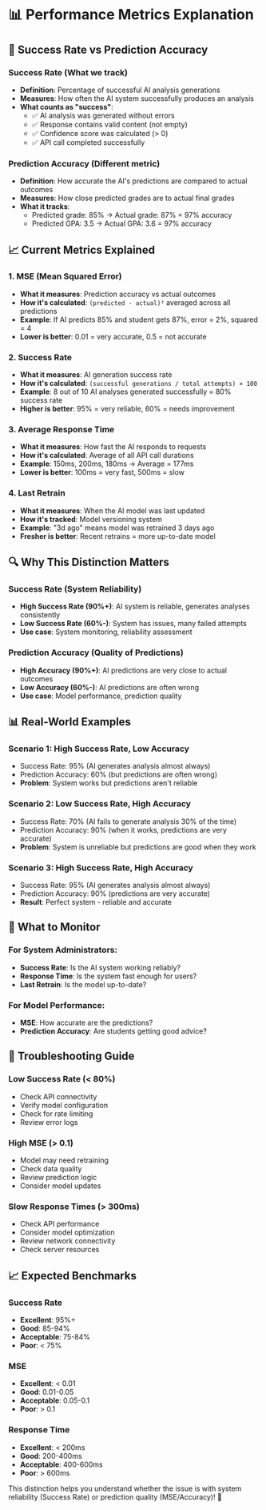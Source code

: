 # 📊 Performance Metrics Explanation

## 🎯 **Success Rate vs Prediction Accuracy**

### **Success Rate** (What we track)
- **Definition**: Percentage of successful AI analysis generations
- **Measures**: How often the AI system successfully produces an analysis
- **What counts as "success"**:
  - ✅ AI analysis was generated without errors
  - ✅ Response contains valid content (not empty)
  - ✅ Confidence score was calculated (> 0)
  - ✅ API call completed successfully

### **Prediction Accuracy** (Different metric)
- **Definition**: How accurate the AI's predictions are compared to actual outcomes
- **Measures**: How close predicted grades are to actual final grades
- **What it tracks**:
  - Predicted grade: 85% → Actual grade: 87% = 97% accuracy
  - Predicted GPA: 3.5 → Actual GPA: 3.6 = 97% accuracy

## 📈 **Current Metrics Explained**

### **1. MSE (Mean Squared Error)**
- **What it measures**: Prediction accuracy vs actual outcomes
- **How it's calculated**: `(predicted - actual)²` averaged across all predictions
- **Example**: If AI predicts 85% and student gets 87%, error = 2%, squared = 4
- **Lower is better**: 0.01 = very accurate, 0.5 = not accurate

### **2. Success Rate** 
- **What it measures**: AI generation success rate
- **How it's calculated**: `(successful generations / total attempts) × 100`
- **Example**: 8 out of 10 AI analyses generated successfully = 80% success rate
- **Higher is better**: 95% = very reliable, 60% = needs improvement

### **3. Average Response Time**
- **What it measures**: How fast the AI responds to requests
- **How it's calculated**: Average of all API call durations
- **Example**: 150ms, 200ms, 180ms → Average = 177ms
- **Lower is better**: 100ms = very fast, 500ms = slow

### **4. Last Retrain**
- **What it measures**: When the AI model was last updated
- **How it's tracked**: Model versioning system
- **Example**: "3d ago" means model was retrained 3 days ago
- **Fresher is better**: Recent retrains = more up-to-date model

## 🔍 **Why This Distinction Matters**

### **Success Rate (System Reliability)**
- **High Success Rate (90%+)**: AI system is reliable, generates analyses consistently
- **Low Success Rate (60%-)**: System has issues, many failed attempts
- **Use case**: System monitoring, reliability assessment

### **Prediction Accuracy (Quality of Predictions)**
- **High Accuracy (90%+)**: AI predictions are very close to actual outcomes
- **Low Accuracy (60%-)**: AI predictions are often wrong
- **Use case**: Model performance, prediction quality

## 📊 **Real-World Examples**

### **Scenario 1: High Success Rate, Low Accuracy**
- Success Rate: 95% (AI generates analysis almost always)
- Prediction Accuracy: 60% (but predictions are often wrong)
- **Problem**: System works but predictions aren't reliable

### **Scenario 2: Low Success Rate, High Accuracy**
- Success Rate: 70% (AI fails to generate analysis 30% of the time)
- Prediction Accuracy: 90% (when it works, predictions are very accurate)
- **Problem**: System is unreliable but predictions are good when they work

### **Scenario 3: High Success Rate, High Accuracy**
- Success Rate: 95% (AI generates analysis almost always)
- Prediction Accuracy: 90% (predictions are very accurate)
- **Result**: Perfect system - reliable and accurate

## 🎯 **What to Monitor**

### **For System Administrators:**
- **Success Rate**: Is the AI system working reliably?
- **Response Time**: Is the system fast enough for users?
- **Last Retrain**: Is the model up-to-date?

### **For Model Performance:**
- **MSE**: How accurate are the predictions?
- **Prediction Accuracy**: Are students getting good advice?

## 🚨 **Troubleshooting Guide**

### **Low Success Rate (< 80%)**
- Check API connectivity
- Verify model configuration
- Check for rate limiting
- Review error logs

### **High MSE (> 0.1)**
- Model may need retraining
- Check data quality
- Review prediction logic
- Consider model updates

### **Slow Response Times (> 300ms)**
- Check API performance
- Consider model optimization
- Review network connectivity
- Check server resources

## 📈 **Expected Benchmarks**

### **Success Rate**
- **Excellent**: 95%+
- **Good**: 85-94%
- **Acceptable**: 75-84%
- **Poor**: < 75%

### **MSE**
- **Excellent**: < 0.01
- **Good**: 0.01-0.05
- **Acceptable**: 0.05-0.1
- **Poor**: > 0.1

### **Response Time**
- **Excellent**: < 200ms
- **Good**: 200-400ms
- **Acceptable**: 400-600ms
- **Poor**: > 600ms

This distinction helps you understand whether the issue is with system reliability (Success Rate) or prediction quality (MSE/Accuracy)! 🎯


